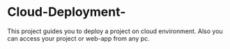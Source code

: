 # Cloud-Deployment-
This project guides you to deploy a project on cloud environment. Also you can access your project or web-app from any pc.  
